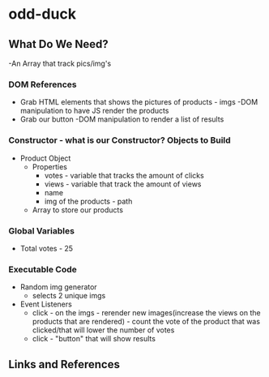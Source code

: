 # odd-duck

## What Do We Need?

-An Array that track pics/img's

### DOM References

- Grab HTML elements that shows the pictures of products - imgs
  -DOM manipulation to have JS render the products
- Grab our button
  -DOM manipulation to render a list of results

### Constructor - what is our Constructor? Objects to Build

- Product Object
  - Properties
    - votes - variable that tracks the amount of clicks
    - views - variable that track the amount of views
    - name
    - img of the products - path
  - Array to store our products


### Global Variables

- Total votes - 25

### Executable Code

- Random img generator
  - selects 2 unique imgs
- Event Listeners
  - click - on the imgs - rerender new images(increase the views on the products that are rendered) - count the vote of the product that was clicked/that will lower the number of votes
  - click - "button" that will show results

## Links and References